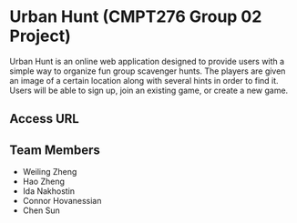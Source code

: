 # Urban Hunt (CMPT276 Group 02 Project)
Urban Hunt is an online web application designed to provide users with a simple way to organize fun group scavenger hunts. The players are given an image of a certain location along with several hints in order to find it. Users will be able to sign up, join an existing game, or create a new game.

## Access URL

## Team Members
- Weiling Zheng
- Hao Zheng
- Ida Nakhostin
- Connor Hovanessian  
- Chen Sun
